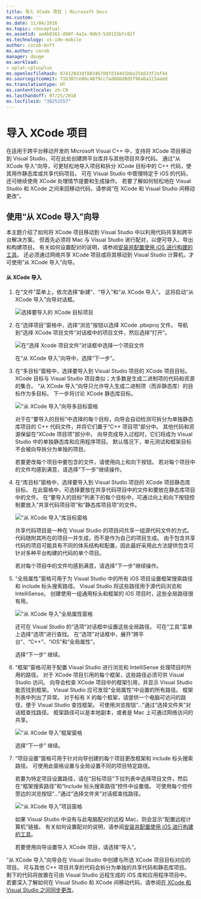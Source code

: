 ```yaml
---
title: 导入 XCode 项目 | Microsoft Docs
ms.custom: ''
ms.date: 11/04/2016
ms.topic: conceptual
ms.assetid: aa4b8161-d98f-4a1a-9db3-520133bfc82f
ms.technology: vs-ide-mobile
author: corob-msft
ms.author: corob
manager: douge
ms.workload:
- xplat-cplusplus
ms.openlocfilehash: 074128d34f88346708fd344d1bba25b833f2af44
ms.sourcegitcommit: 71b307ce86c4079cc7ad686d8d5f96a6a123aadd
ms.translationtype: HT
ms.contentlocale: zh-CN
ms.lasthandoff: 07/25/2018
ms.locfileid: "39251557"
---
```

# <a name="import-an-xcode-project"></a>导入 XCode 项目
在适用于跨平台移动开发的 Microsoft Visual C++ 中，支持将 XCode 项目移动到 Visual Studio，可在此处创建跨平台库并与其他项目共享代码。 通过“从 XCode 导入”向导，可更轻松地导入项目和拆分 XCode 目标中的 C++ 代码，使其用作静态库或共享代码项目。 可在 Visual Studio 中管理特定于 iOS 的代码，还可继续使用 XCode 处理情节提要和生成操作。 若要了解如何轻松地在 Visual Studio 和 XCode 之间来回移动代码，请参阅“在 XCode 和 Visual Studio 间移动更改”。  
  
## <a name="use-the-import-from-xcode-wizard"></a>使用“从 XCode 导入”向导  
 本主题介绍了如何将 XCode 项目移动到 Visual Studio 中以利用代码共享和跨平台解决方案。 但首先必须将 Mac 与 Visual Studio 进行配对，以便可导入、导出和构建项目。 有关如何设置配对的说明，请参阅[安装并配置使用 iOS 进行构建的工具](../cross-platform/install-and-configure-tools-to-build-using-ios.md)。 还必须通过网络共享 XCode 项目或将其移动到 Visual Studio 计算机，才可使用“从 XCode 导入”向导。  
  
#### <a name="import-from-xcode"></a>从 XCode 导入  
  
1.  在“文件”菜单上，依次选择“新建”、“导入”和“从 XCode 导入”。 这将启动“从 XCode 导入”向导对话框。  
  
     ![选择要导入的 XCode 目标项目](../cross-platform/media/cppmdd_u2_importxcode_choose.PNG "CPPMDD_U2_ImportXCode_Choose")  
  
2.  在“选择项目”窗格中，选择“浏览”按钮以选择 XCode .pbxproj 文件。 导航到“选择 XCode 项目文件”对话框中的项目文件，然后选择“打开”。  
  
     ![在“选择 Xcode 项目文件”对话框中选择一个项目文件](../cross-platform/media/cppmdd_u2_importxcode_browse.PNG "CPPMDD_U2_ImportXCode_Browse")  
  
     在“从 XCode 导入”向导中，选择“下一步”。  
  
3.  在“多目标”窗格中，选择要导入到 Visual Studio 项目的 XCode 项目目标。 XCode 目标与 Visual Studio 项目类似；大多数是生成二进制项的代码和资源的集合。 “从 XCode 导入”向导只允许导入生成二进制项（而非静态库）的目标作为多目标。 下一步将讨论 XCode 静态库目标。  
  
     ![“从 XCode 导入”向导多目标窗格](../cross-platform/media/cppmdd_u2_importxcode_destination.jpg "CPPMDD_U2_ImportXCode_Destination")  
  
     对于在“要导入的目标”中选择的每个目标，向导会自动检测可拆分为单独静态库项目的 C++ 代码文件，并将它们置于“C++ 项目项”部分中。 其他代码和资源保留在“XCode 项目项”部分中。 向导完成导入过程时，它们将成为 Visual Studio 中的单独静态库和应用程序项目。 默认情况下，单元测试和框架目标不会被向导拆分为单独的项目。  
  
     若要更改每个项目中要包含的文件，请使用向上和向下按钮。 若对每个项目中的文件均感到满意，请选择“下一步”继续操作。  
  
4.  在“库目标”窗格中，选择要导入到 Visual Studio 项目的 XCode 项目静态库目标。 在此窗格中，可选择要放在共享代码项目中的文件和要放在静态库项目中的文件。 在“要导入的目标”列表下的每个目标中，可通过向上和向下按钮控制要放入“共享代码项目项”和“静态库项目项”的文件。  
  
     ![“从 XCode 导入”库目标窗格](../cross-platform/media/cppmdd_u2_importxcode_library.jpg "CPPMDD_U2_ImportXCode_Library")  
  
     共享代码项目是一种在 Visual Studio 的项目间共享一组源代码文件的方式。 代码随附其所在的项目一并生成，而不是作为自己的项目生成。 由于包含共享代码的项目可能具有不同的体系结构和配置，因此最好采用此方法提供包含可针对多种平台构建的代码的单个项目。  
  
     若对每个项目中的文件均感到满意，请选择“下一步”继续操作。  
  
5.  “全局属性”窗格可用于为 Visual Studio 中的所有 iOS 项目设置框架搜索路径和 include 标头搜索路径。 Visual Studio 将这些路径用于源代码浏览和 IntelliSense。 创建使用一组通用标头和框架的 iOS 项目时，这些全局路径很有用。  
  
     ![“从 XCode 导入”全局属性窗格](../cross-platform/media/cppmdd_u2_importxcode_global.jpg "CPPMDD_U2_ImportXCode_Global")  
  
     还可在 Visual Studio 的“选项”对话框中设置这些全局路径。 可在“工具”菜单上选择“选项”进行查找。 在“选项”对话框中，展开“跨平台”、“C++”、“iOS”和“全局属性”。  
  
     选择“下一步”  继续。  
  
6.  “框架”窗格可用于配置 Visual Studio 进行浏览和 IntelliSense 处理项目时所用的路径。 对于 XCode 项目引用的每个框架，这些路径必须可供 Visual Studio 访问。 向导会检查 XCode 项目中的框架引用，并显示 Visual Studio 能否找到框架。 Visual Studio 应可发现“全局属性”中设置的所有路径。 框架列表中列出了异常。 对于标有 X 的每个框架，请提供一个电脑可访问的路径，便于 Visual Studio 查找框架。 可使用浏览按钮“...”通过“选择文件夹”对话框查找路径。 框架路径可以是本地副本，或者是 Mac 上可通过网络访问的共享。  
  
     ![“从 XCode 导入”框架窗格](../cross-platform/media/cppmdd_u2_importxcode_frameworks.jpg "CPPMDD_U2_ImportXCode_Frameworks")  
  
     选择“下一步”  继续。  
  
7.  “项目设置”窗格可用于针对向导创建的每个项目更改框架和 include 标头搜索路径。 可使用此窗格设置与全局设置不同的项目特定路径。  
  
     若要为特定项目设置路径，请在“目标项目”下拉列表中选择项目文件，然后在“框架搜索路径”和“Include 标头搜索路径”控件中设置值。 可使用每个控件旁边的浏览按钮“...”通过“选择文件夹”对话框查找路径。  
  
     ![“从 XCode 导入”项目窗格](../cross-platform/media/cppmdd_u2_importxcode_projects.jpg "CPPMDD_U2_ImportXCode_Projects")  
  
     如果 Visual Studio 中没有与此电脑配对的远程 Mac，则会显示“配置远程计算机”链接。 有关如何设置配对的说明，请参阅[安装并配置使用 iOS 进行构建的工具](../cross-platform/install-and-configure-tools-to-build-using-ios.md)。  
  
     若要使用向导设置导入 XCode 项目，请选择“导入”。  
  
 “从 XCode 导入”向导会在 Visual Studio 中创建与所选 XCode 项目目标对应的项目。 可与其他 C++ 项目共享的代码会拆分为单独的共享代码和静态库项目。 剩下的代码将放置在可由 Visual Studio 远程生成的 iOS 库和应用程序项目中。 若要深入了解如何在 Visual Studio 和 XCode 间移动代码，请参阅[在 XCode 和 Visual Studio 之间同步更改](../cross-platform/sync-changes-between-xcode-and-visual-studio.md)。